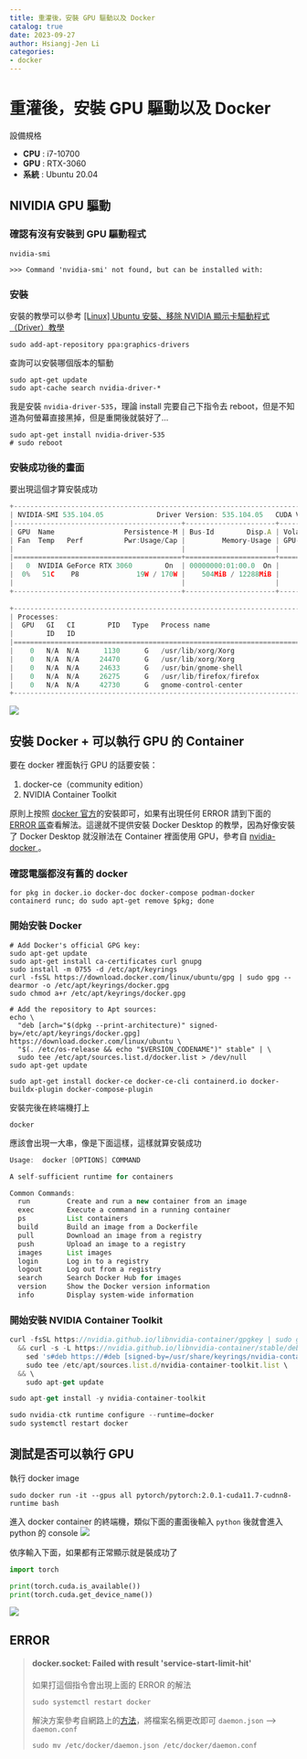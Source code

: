 ```yaml
---
title: 重灌後，安裝 GPU 驅動以及 Docker
catalog: true
date: 2023-09-27
author: Hsiangj-Jen Li
categories:
- docker
---
```




# 重灌後，安裝 GPU 驅動以及 Docker

設備規格
- **CPU** : i7-10700 
- **GPU** : RTX-3060
- **系統** : Ubuntu 20.04

## NIVIDIA GPU 驅動

### 確認有沒有安裝到 GPU 驅動程式

```
nvidia-smi
```

```shell
>>> Command 'nvidia-smi' not found, but can be installed with:
```

### 安裝
安裝的教學可以參考 [[Linux] Ubuntu 安裝、移除 NVIDIA 顯示卡驅動程式（Driver）教學](https://www.tokfun.net/os/linux/linux-ubuntu-install-remove-nvidia-driver/)


```
sudo add-apt-repository ppa:graphics-drivers
```

查詢可以安裝哪個版本的驅動
```
sudo apt-get update
sudo apt-cache search nvidia-driver-*
```

我是安裝 `nvidia-driver-535`，理論 install 完要自己下指令去 reboot，但是不知道為何螢幕直接黑掉，但是重開後就裝好了...
```
sudo apt-get install nvidia-driver-535
# sudo reboot
```

### 安裝成功後的畫面
要出現這個才算安裝成功

```javascript
+---------------------------------------------------------------------------------------+
| NVIDIA-SMI 535.104.05             Driver Version: 535.104.05   CUDA Version: 12.2     |
|-----------------------------------------+----------------------+----------------------+
| GPU  Name                 Persistence-M | Bus-Id        Disp.A | Volatile Uncorr. ECC |
| Fan  Temp   Perf          Pwr:Usage/Cap |         Memory-Usage | GPU-Util  Compute M. |
|                                         |                      |               MIG M. |
|=========================================+======================+======================|
|   0  NVIDIA GeForce RTX 3060        On  | 00000000:01:00.0  On |                  N/A |
|  0%   51C    P8              19W / 170W |    504MiB / 12288MiB |      5%      Default |
|                                         |                      |                  N/A |
+-----------------------------------------+----------------------+----------------------+
                                                                                         
+---------------------------------------------------------------------------------------+
| Processes:                                                                            |
|  GPU   GI   CI        PID   Type   Process name                            GPU Memory |
|        ID   ID                                                             Usage      |
|=======================================================================================|
|    0   N/A  N/A      1130      G   /usr/lib/xorg/Xorg                           35MiB |
|    0   N/A  N/A     24470      G   /usr/lib/xorg/Xorg                          149MiB |
|    0   N/A  N/A     24633      G   /usr/bin/gnome-shell                         34MiB |
|    0   N/A  N/A     26275      G   /usr/lib/firefox/firefox                    258MiB |
|    0   N/A  N/A     42730      G   gnome-control-center                          2MiB |
+---------------------------------------------------------------------------------------+

```
![](https://hackmd.io/_uploads/By0PiSxkp.png)


## 安裝 Docker + 可以執行 GPU 的 Container

要在 docker 裡面執行 GPU 的話要安裝：
1. docker-ce（community edition）
2. NVIDIA Container Toolkit

原則上按照 [docker 官方](https://docs.docker.com/engine/install/ubuntu/)的安裝即可，如果有出現任何 ERROR 請到下面的 [ERROR 區](#ERROR)查看解法。這邊就不提供安裝 Docker Desktop 的教學，因為好像安裝了 Docker Desktop 就沒辦法在 Container 裡面使用 GPU，參考自 [nvidia-docker ](https://github.com/NVIDIA/nvidia-docker/issues/1746#issuecomment-1599294621)。

### 確認電腦都沒有舊的 docker 
```
for pkg in docker.io docker-doc docker-compose podman-docker containerd runc; do sudo apt-get remove $pkg; done
```

### 開始安裝 Docker
```shell
# Add Docker's official GPG key:
sudo apt-get update
sudo apt-get install ca-certificates curl gnupg
sudo install -m 0755 -d /etc/apt/keyrings
curl -fsSL https://download.docker.com/linux/ubuntu/gpg | sudo gpg --dearmor -o /etc/apt/keyrings/docker.gpg
sudo chmod a+r /etc/apt/keyrings/docker.gpg

# Add the repository to Apt sources:
echo \
  "deb [arch="$(dpkg --print-architecture)" signed-by=/etc/apt/keyrings/docker.gpg] https://download.docker.com/linux/ubuntu \
  "$(. /etc/os-release && echo "$VERSION_CODENAME")" stable" | \
  sudo tee /etc/apt/sources.list.d/docker.list > /dev/null
sudo apt-get update
```

```shell
sudo apt-get install docker-ce docker-ce-cli containerd.io docker-buildx-plugin docker-compose-plugin
```

安裝完後在終端機打上
```
docker
```
應該會出現一大串，像是下面這樣，這樣就算安裝成功
```java
Usage:  docker [OPTIONS] COMMAND

A self-sufficient runtime for containers

Common Commands:
  run         Create and run a new container from an image
  exec        Execute a command in a running container
  ps          List containers
  build       Build an image from a Dockerfile
  pull        Download an image from a registry
  push        Upload an image to a registry
  images      List images
  login       Log in to a registry
  logout      Log out from a registry
  search      Search Docker Hub for images
  version     Show the Docker version information
  info        Display system-wide information

```


### 開始安裝 NVIDIA Container Toolkit

```javascript
curl -fsSL https://nvidia.github.io/libnvidia-container/gpgkey | sudo gpg --dearmor -o /usr/share/keyrings/nvidia-container-toolkit-keyring.gpg \
  && curl -s -L https://nvidia.github.io/libnvidia-container/stable/deb/nvidia-container-toolkit.list | \
    sed 's#deb https://#deb [signed-by=/usr/share/keyrings/nvidia-container-toolkit-keyring.gpg] https://#g' | \
    sudo tee /etc/apt/sources.list.d/nvidia-container-toolkit.list \
  && \
    sudo apt-get update
```
```javascript
sudo apt-get install -y nvidia-container-toolkit
```

```javascript
sudo nvidia-ctk runtime configure --runtime=docker
sudo systemctl restart docker
```

## 測試是否可以執行 GPU
執行 docker image
```
sudo docker run -it --gpus all pytorch/pytorch:2.0.1-cuda11.7-cudnn8-runtime bash
```
進入 docker container 的終端機，類似下面的畫面後輸入 `python` 後就會進入 python 的 console
![](https://hackmd.io/_uploads/SkjNEdlkT.png)

依序輸入下面，如果都有正常顯示就是裝成功了

```python
import torch

print(torch.cuda.is_available())
print(torch.cuda.get_device_name())
```
![](https://hackmd.io/_uploads/SJQhrOg1a.png)

## ERROR
> #### docker.socket: Failed with result 'service-start-limit-hit'
> 如果打這個指令會出現上面的 ERROR 的解法
> ```
> sudo systemctl restart docker
> ```
> 解決方案參考自網路上的[方法](https://blog.csdn.net/qq_43551263/article/details/115186371)，將檔案名稱更改即可 `daemon.json` --> `daemon.conf`
> 
> ```
> sudo mv /etc/docker/daemon.json /etc/docker/daemon.conf
> ```